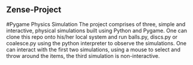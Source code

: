 ## Zense-Project
#Pygame Physics Simulation
The project comprises of three, simple and interactive, physical simulations built using Python and Pygame. One can clone this repo onto his/her local system and run balls.py, discs.py or coalesce.py using the python interpreter to observe the simulations. One can interact with the first two simulations, using a mouse to select and throw around the items, the third simulation is non-interactive.
